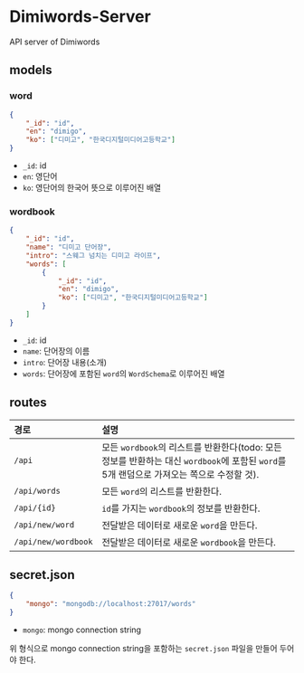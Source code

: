 # Dimiwords-Server
API server of Dimiwords

## models

### word
```json
{
    "_id": "id",
    "en": "dimigo",
    "ko": ["디미고", "한국디지털미디어고등학교"]
}
```

- `_id`: id
- `en`: 영단어
- `ko`: 영단어의 한국어 뜻으로 이루어진 배열

### wordbook
```json
{
    "_id": "id",
    "name": "디미고 단어장",
    "intro": "스웨그 넘치는 디미고 라이프",
    "words": [
        {
            "_id": "id",
            "en": "dimigo",
            "ko": ["디미고", "한국디지털미디어고등학교"]
        }
    ]
}
```

- `_id`: id
- `name`: 단어장의 이름
- `intro`: 단어장 내용(소개)
- `words`: 단어장에 포함된 `word`의 `WordSchema`로 이루어진 배열

## routes
| 경로 | 설명 |
|:--------|:--------|
| `/api` | 모든 `wordbook`의 리스트를 반환한다(todo: 모든 정보를 반환하는 대신 `wordbook`에 포함된 `word`를 5개 랜덤으로 가져오는 쪽으로 수정할 것). |
| `/api/words` | 모든 `word`의 리스트를 반환한다. |
| `/api/{id}` | `id`를 가지는 `wordbook`의 정보를 반환한다. |
| `/api/new/word` | 전달받은 데이터로 새로운 `word`을 만든다. |
| `/api/new/wordbook` | 전달받은 데이터로 새로운 `wordbook`을 만든다. |

## secret.json 
```json
{
    "mongo": "mongodb://localhost:27017/words"
}
```

- `mongo`: mongo connection string

위 형식으로 mongo connection string을 포함하는 `secret.json` 파일을 만들어 두어야 한다.
